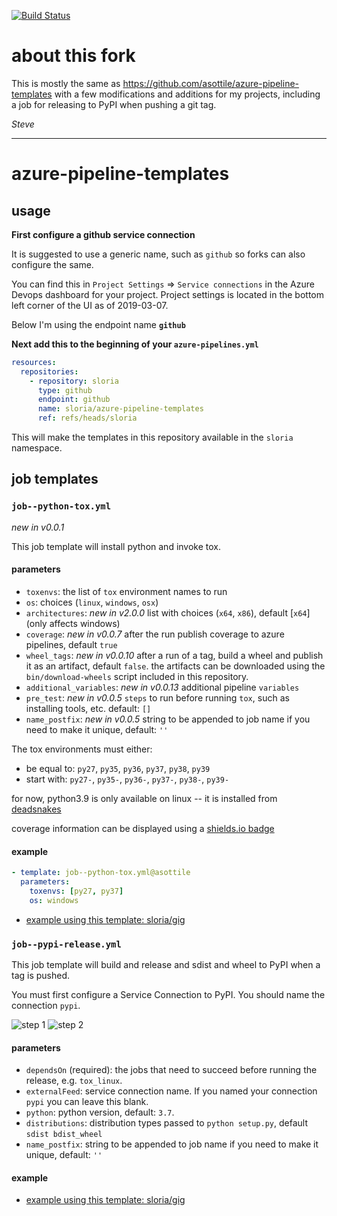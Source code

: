 [![Build Status](https://dev.azure.com/sloria/sloria/_apis/build/status/sloria.azure-pipeline-templates?branchName=sloria)](https://dev.azure.com/sloria/sloria/_build/latest?definitionId=4&branchName=sloria)

# about this fork

This is mostly the same as https://github.com/asottile/azure-pipeline-templates with a few modifications and additions
for my projects, including a job for releasing to PyPI when pushing a git tag.

_Steve_

---

# azure-pipeline-templates

## usage

**First configure a github service connection**

It is suggested to use a generic name, such as `github` so forks can also
configure the same.

You can find this in `Project Settings` => `Service connections` in the
Azure Devops dashboard for your project. Project settings is located in the
bottom left corner of the UI as of 2019-03-07.

Below I'm using the endpoint name **`github`**

**Next add this to the beginning of your `azure-pipelines.yml`**

```yaml
resources:
  repositories:
    - repository: sloria
      type: github
      endpoint: github
      name: sloria/azure-pipeline-templates
      ref: refs/heads/sloria
```

This will make the templates in this repository available in the `sloria`
namespace.

## job templates

### `job--python-tox.yml`

_new in v0.0.1_

This job template will install python and invoke tox.

#### parameters

- `toxenvs`: the list of `tox` environment names to run
- `os`: choices (`linux`, `windows`, `osx`)
- `architectures`: _new in v2.0.0_ list with choices (`x64`, `x86`),
  default [`x64`] (only affects windows)
- `coverage`: _new in v0.0.7_ after the run publish coverage to azure
  pipelines, default `true`
- `wheel_tags`: _new in v0.0.10_ after a run of a tag, build a wheel and
  publish it as an artifact, default `false`. the artifacts can be downloaded
  using the `bin/download-wheels` script included in this repository.
- `additional_variables`: _new in v0.0.13_ additional pipeline `variables`
- `pre_test`: _new in v0.0.5_ `steps` to run before running `tox`, such as
  installing tools, etc. default: `[]`
- `name_postfix`: _new in v0.0.5_ string to be appended to job name if you need
  to make it unique, default: `''`

The tox environments must either:

- be equal to: `py27`, `py35`, `py36`, `py37`, `py38`, `py39`
- start with: `py27-`, `py35-`, `py36-`, `py37-`, `py38-`, `py39-`

for now, python3.9 is only available on linux -- it is installed from
[deadsnakes](https://github.com/deadsnakes)

coverage information can be displayed using a
[shields.io badge](https://shields.io/category/coverage)

#### example

```yaml
- template: job--python-tox.yml@asottile
  parameters:
    toxenvs: [py27, py37]
    os: windows
```

- [example using this template: sloria/gig](https://github.com/sloria/gig/blob/master/azure-pipelines.yml)

### `job--pypi-release.yml`

This job template will build and release and sdist and wheel to PyPI when a tag is pushed.

You must first configure a Service Connection to PyPI. You should name the connection `pypi`.

![step 1](https://user-images.githubusercontent.com/2379650/60402222-ab9bff00-9b5a-11e9-8f18-0d678812e059.png)
![step 2](https://user-images.githubusercontent.com/2379650/60402512-c83a3600-9b5e-11e9-872a-d9687c577881.png)

#### parameters

- `dependsOn` (required): the jobs that need to succeed before running the release, e.g. `tox_linux`.
- `externalFeed`: service connection name. If you named your connection `pypi` you can leave this blank.
- `python`: python version, default: `3.7`.
- `distributions`: distribution types passed to `python setup.py`, default `sdist bdist_wheel`
- `name_postfix`: string to be appended to job name if you need to make it unique, default: `''`

#### example

- [example using this template: sloria/gig](https://github.com/sloria/gig/blob/master/azure-pipelines.yml)
